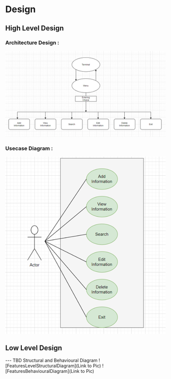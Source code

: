 # Design

## High Level Design 
### Architecture Design :
![Architecture](https://github.com/vidyaakbar/Vidya-Akbar/blob/main/2_Design/HLD.PNG)


### Usecase Diagram :
![UsecaseDiagram](https://github.com/vidyaakbar/Vidya-Akbar/blob/main/2_Design/UML.PNG)

## Low Level Design 
--- TBD Structural and Behavioural Diagram ![FeaturesLevelStructuralDiagram](Link to Pic) ![FeaturesBehaviouralDiagram](Link to Pic)